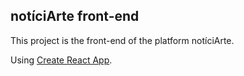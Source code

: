## notíciArte front-end
This project is the front-end of the platform notíciArte.


Using [Create React App](https://github.com/facebook/create-react-app).